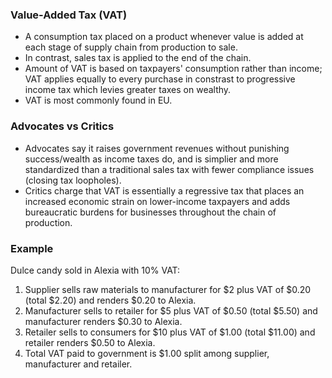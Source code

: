 ### Value-Added Tax (VAT)

- A consumption tax placed on a product whenever value is added at each stage of supply chain from production to sale.
- In contrast, sales tax is applied to the end of the chain.
- Amount of VAT is based on taxpayers' consumption rather than income; VAT applies equally to every purchase in constrast to progressive income tax which levies greater taxes on wealthy.
- VAT is most commonly found in EU.

### Advocates vs Critics

- Advocates say it raises government revenues without punishing success/wealth as income taxes do, and is simplier and more standardized than a traditional sales tax with fewer compliance issues (closing tax loopholes).
- Critics charge that VAT is essentially a regressive tax that places an increased economic strain on lower-income taxpayers and adds bureaucratic burdens for businesses throughout the chain of production.

### Example

Dulce candy sold in Alexia with 10% VAT:

1. Supplier sells raw materials to manufacturer for $2 plus VAT of $0.20 (total $2.20) and renders $0.20 to Alexia.
2. Manufacturer sells to retailer for $5 plus VAT of $0.50 (total $5.50) and manufacturer renders $0.30 to Alexia.
3. Retailer sells to consumers for $10 plus VAT of $1.00 (total $11.00) and retailer renders $0.50 to Alexia.
4. Total VAT paid to government is $1.00 split among supplier, manufacturer and retailer.
